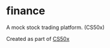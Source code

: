 # finance
A mock stock trading platform. (CS50x)

Created as part of <a href="https://www.edx.org/course/cs50s-introduction-computer-science-harvardx-cs50x">CS50x</a>
